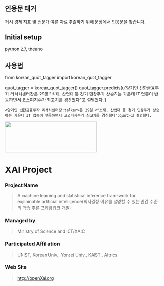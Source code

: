 ## 인용문 태거

거시 경제 지표 및 전문가 여론 자료 추출하기 위해 문장에서 인용문을 찾습니다. 

## Initial setup

python 2.7, theano

## 사용법

from korean_quot_tagger import korean_quot_tagger

quot_tagger = korean_quot_tagger()
	quot_tagger.predicts(u'양기인 신한금융투자 리서치센터장은 29일 \"소재, 산업재 등 경기 민감주가 상승하는 가운데 IT 업종이 반등하면서 코스피지수가 최고치를 경신했다\"고 설명했다.')
	
	<양기인 신한금융투자 리서치센터장:talker>은 29일 <"소재, 산업재 등 경기 민감주가 상승하는 가운데 IT 업종이 반등하면서 코스피지수가 최고치를 경신했다":quot>고 설명했다.


<img src="http://xai.unist.ac.kr/static/img/logos/XAIC_logo.png" width="300" height="100">

# XAI Project 

### **Project Name** 
> A machine learning and statistical inference framework for explainable artificial intelligence(의사결정 이유를 설명할 수 있는 인간 수준의 학습·추론 프레임워크 개발)
### **Managed by** 
> Ministry of Science and ICT/XAIC
### **Participated Affiliation** 
> UNIST, Korean Univ., Yonsei Univ., KAIST., AItrics
### **Web Site** 
> <http://openXai.org>

